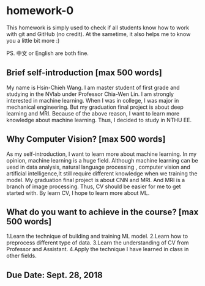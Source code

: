 # homework-0
This homework is simply used to check if all students know how to work with git and GitHub (no credit).
At the sametime, it also helps me to know you a little bit more :)

PS. 中文 or English are both fine.

## Brief self-introduction [max 500 words]
My name is Hsin-Chieh Wang. I am master student of first grade and studying in the NVlab under Professor Chia-Wen Lin. I am strongly interested in machine learning. When I was in college, I was major in mechanical engineering. But my graduation final project is about deep learning and MRI. Because of the above reason, I want to learn more knowledge about machine learning. Thus, I decided to study in NTHU EE.


## Why Computer Vision? [max 500 words]
As my self-introduction, I want to learn more about machine learning. In my opinion, machine learning is a huge field. Although machine learning can be uesd in data analysis, natural language processing , computer vision and artificial intelligence,It still require different knowledge when we training the model. My graduation final project is about CNN and MRI. And MRI is a branch of image processing. Thus, CV should be easier for me to get started with. By learn CV, I hope to learn more about ML.  


## What do you want to achieve in the course? [max 500 words]
1.Learn the technique of building and training ML model.
2.Learn how to preprocess different type of data.
3.Learn the understanding of CV from Professor and Assistant.
4.Apply the technique I have learned in class in other fields.


## Due Date: Sept. 28, 2018
